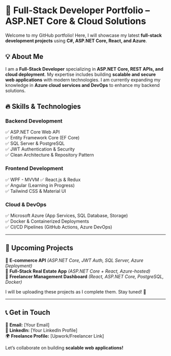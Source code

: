 # 🚀 Full-Stack Developer Portfolio – ASP.NET Core & Cloud Solutions  

Welcome to my GitHub portfolio! Here, I will showcase my latest **full-stack development projects** using **C#, ASP.NET Core, React, and Azure**.  

## 💡 About Me  
I am a **Full-Stack Developer** specializing in **ASP.NET Core, REST APIs, and cloud deployment**. My expertise includes building **scalable and secure web applications** with modern technologies. I am currently expanding my knowledge in **Azure cloud services and DevOps** to enhance my backend solutions.  

## 🔥 Skills & Technologies  
### **Backend Development**  
✅ ASP.NET Core Web API  
✅ Entity Framework Core (EF Core)  
✅ SQL Server & PostgreSQL  
✅ JWT Authentication & Security  
✅ Clean Architecture & Repository Pattern  

### **Frontend Development**  
✅ WPF - MVVM
✅ React.js & Redux  
✅ Angular (Learning in Progress)  
✅ Tailwind CSS & Material UI  

### **Cloud & DevOps**  
✅ Microsoft Azure (App Services, SQL Database, Storage)  
✅ Docker & Containerized Deployments  
✅ CI/CD Pipelines (GitHub Actions, Azure DevOps)  

---

## 📌 Upcoming Projects  
🔹 **E-commerce API** *(ASP.NET Core, JWT Auth, SQL Server, Azure Deployment)*  
🔹 **Full-Stack Real Estate App** *(ASP.NET Core + React, Azure-hosted)*  
🔹 **Freelancer Management Dashboard** *(React, ASP.NET Core, PostgreSQL, Docker)*  

I will be uploading these projects as I complete them. Stay tuned! 🚀  

---

## 📞 Get in Touch  
📧 **Email:** [Your Email]  
💼 **LinkedIn:** [Your LinkedIn Profile]  
🌍 **Freelance Profile:** [Upwork/Freelancer Link]  

Let’s collaborate on building **scalable web applications!**  
